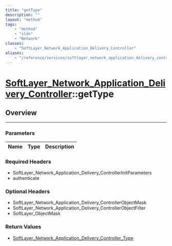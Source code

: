 ```yaml
---
title: "getType"
description: ""
layout: "method"
tags:
    - "method"
    - "sldn"
    - "Network"
classes:
    - "SoftLayer_Network_Application_Delivery_Controller"
aliases:
    - "/reference/services/softlayer_network_application_delivery_controller/getType"
---
```

# [SoftLayer_Network_Application_Delivery_Controller](/reference/services/SoftLayer_Network_Application_Delivery_Controller)::getType





## Overview 


-----

### Parameters 
|Name | Type | Description |
| --- | --- | --- |


### Required Headers
* SoftLayer_Network_Application_Delivery_ControllerInitParameters
* authenticate


### Optional Headers
* SoftLayer_Network_Application_Delivery_ControllerObjectMask
* SoftLayer_Network_Application_Delivery_ControllerObjectFilter
* SoftLayer_ObjectMask

### Return Values
* <a href='/reference/datatypes/SoftLayer_Network_Application_Delivery_Controller_Type'>SoftLayer_Network_Application_Delivery_Controller_Type </a>




